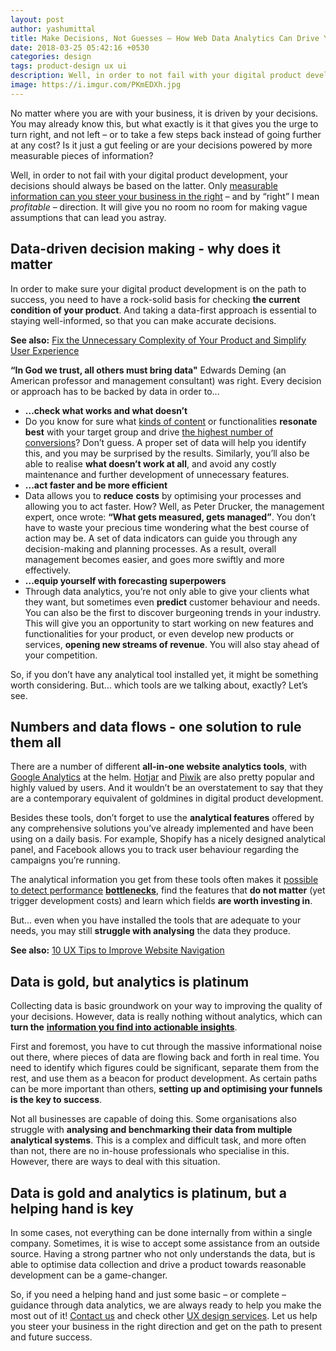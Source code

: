```yaml
---
layout: post
author: yashumittal
title: Make Decisions, Not Guesses – How Web Data Analytics Can Drive Your Digital Product Development
date: 2018-03-25 05:42:16 +0530
categories: design
tags: product-design ux ui
description: Well, in order to not fail with your digital product development, your decisions should always be based on data. Here's how to make data-driven decisions.
image: https://i.imgur.com/PKmEDXh.jpg
---
```


No matter where you are with your business, it is driven by your decisions. You may already know this, but what exactly is it that gives you the urge to turn right, and not left – or to take a few steps back instead of going further at any cost? Is it just a gut feeling or are your decisions powered by more measurable pieces of information?

Well, in order to not fail with your digital product development, your decisions should always be based on the latter. Only [measurable information can you steer your business in the right](/how-various-types-of-expert-evaluation-can-increase-your-website-effectiveness) – and by “right” I mean *profitable* – direction. It will give you no room no room for making vague assumptions that can lead you astray.

## Data-driven decision making - why does it matter

In order to make sure your digital product development is on the path to success, you need to have a rock-solid basis for checking **the current condition of your product**. And taking a data-first approach is essential to staying well-informed, so that you can make accurate decisions.

**See also:** [Fix the Unnecessary Complexity of Your Product and Simplify User Experience](/fix-the-unnecessary-complexity-of-your-product-and-simplify-user-experience)

**“In God we trust, all others must bring data"**
Edwards Deming (an American professor and management consultant) was right. Every decision or approach has to be backed by data in order to...


- **...check what works and what doesn’t**
- Do you know for sure what [kinds of content](/quality-content-to-boost-sales-and-improve-ux) or functionalities **resonate best** with your target group and drive [the highest number of conversions](/10-tips-to-make-your-users-engaged-till-they-pay-on-your-website)? Don’t guess. A proper set of data will help you identify this, and you may be surprised by the results. Similarly, you’ll also be able to realise **what doesn’t work at all**, and avoid any costly maintenance and further development of unnecessary features.
- **...act faster and be more efficient**
- Data allows you to **reduce** **costs** by optimising your processes and allowing you to act faster. How? Well, as Peter Drucker, the management expert, once wrote: **“What gets measured, gets managed”**. You don’t have to waste your precious time wondering what the best course of action may be. A set of data indicators can guide you through any decision-making and planning processes. As a result, overall management becomes easier, and goes more swiftly and more effectively.
- **...equip yourself with forecasting superpowers**
- Through data analytics, you’re not only able to give your clients what they want, but sometimes even **predict** customer behaviour and needs. You can also be the first to discover burgeoning trends in your industry. This will give you an opportunity to start working on new features and functionalities for your product, or even develop new products or services, **opening new streams of revenue**. You will also stay ahead of your competition.

So, if you don’t have any analytical tool installed yet, it might be something worth considering. But… which tools are we talking about, exactly?
Let’s see.

## **Numbers and data flows - one solution to rule them all**

There are a number of different **all-in-one website analytics tools**, with [Google Analytics](https://www.google.com/analytics/) at the helm. [Hotjar](https://www.hotjar.com/) and [Piwik](https://piwik.pro/) are also pretty popular and highly valued by users. And it wouldn’t be an overstatement to say that they are a contemporary equivalent of goldmines in digital product development.

Besides these tools, don’t forget to use the **analytical features** offered by any comprehensive solutions you’ve already implemented and have been using on a daily basis. For example, Shopify has a nicely designed analytical panel, and Facebook allows you to track user behaviour regarding the campaigns you’re running.

The analytical information you get from these tools often makes it [possible to detect performance](/how-various-types-of-expert-evaluation-can-increase-your-website-effectiveness) [**bottlenecks**](/how-various-types-of-expert-evaluation-can-increase-your-website-effectiveness), find the features that **do not matter** (yet trigger development costs) and learn which fields **are worth investing in**.

But... even when you have installed the tools that are adequate to your needs, you may still **struggle with analysing** the data they produce.

**See also:** [10 UX Tips to Improve Website Navigation](/10-ux-tips-to-improve-website-navigation)

## **Data is gold, but analytics is platinum**

Collecting data is basic groundwork on your way to improving the quality of your decisions. However, data is really nothing without analytics, which can **turn the** [**information you find into actionable insights**](/knowledge-is-power-harnessing-desk-research-to-boost-your-business).

First and foremost, you have to cut through the massive informational noise out there, where pieces of data are flowing back and forth in real time. You need to identify which figures could be significant, separate them from the rest, and use them as a beacon for product development. As certain paths can be more important than others, **setting up and optimising your funnels is the key to success**.

Not all businesses are capable of doing this. Some organisations also struggle with **analysing and benchmarking their data from multiple analytical systems**. This is a complex and difficult task, and more often than not, there are no in-house professionals who specialise in this.
However, there are ways to deal with this situation.

## Data is gold and analytics is platinum, but a helping hand is key

In some cases, not everything can be done internally from within a single company. Sometimes, it is wise to accept some assistance from an outside source. Having a strong partner who not only understands the data, but is able to optimise data collection and drive a product towards reasonable development can be a game-changer.

So, if you need a helping hand and just some basic – or complete – guidance through data analytics, we are always ready to help you make the most out of it! [Contact us](https://www.codecarrot.net/hire-us) and check other [UX design services](https://www.codecarrot.net/services/ux-design). Let us help you steer your business in the right direction and get on the path to present and future success.

